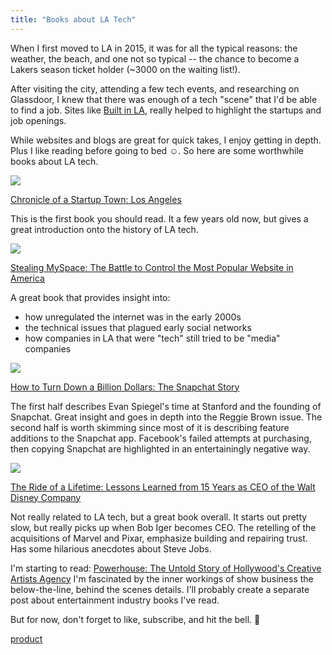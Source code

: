 ```yaml
---
title: "Books about LA Tech"
---
```


When I first moved to LA in 2015, it was for all the typical reasons:
the weather, the beach, and one not so typical -- the chance to become a Lakers season ticket holder (~3000 on the waiting list!).

After visiting the city, attending a few tech events, and researching on Glassdoor, I knew that there was enough of a tech "scene"
that I'd be able to find a job.  Sites like [Built in LA](https://builtinla.com), really helped to highlight the startups and job openings.

While websites and blogs are great for quick takes, I enjoy getting in depth.  Plus I like reading before going to bed ☺️.
So here are some worthwhile books about LA tech.

<a href="https://www.amazon.com/gp/product/B00UR7A074/ref=as_li_ss_il?ie=UTF8&psc=1&linkCode=li2&tag=curationla-20&linkId=b910d67b2521148cb0bad158121cd85c&language=en_US" target="_blank"><img border="0" src="//ws-na.amazon-adsystem.com/widgets/q?_encoding=UTF8&ASIN=B00UR7A074&Format=_SL160_&ID=AsinImage&MarketPlace=US&ServiceVersion=20070822&WS=1&tag=curationla-20&language=en_US" ></a><img src="https://ir-na.amazon-adsystem.com/e/ir?t=curationla-20&language=en_US&l=li2&o=1&a=B00UR7A074" width="1" height="1" border="0" alt="" style="border:none !important; margin:0px !important;" />

[Chronicle of a Startup Town: Los Angeles](https://amzn.to/2HCdVvL)

This is the first book you should read.  It a few years old now, but gives a great introduction onto the history of LA tech.


<a href="https://www.amazon.com/gp/product/B001VT3L3C/ref=as_li_ss_il?ie=UTF8&psc=1&linkCode=li2&tag=curationla-20&linkId=ab3a9f799f4b03d1adc245574bc55c3f&language=en_US" target="_blank"><img border="0" src="//ws-na.amazon-adsystem.com/widgets/q?_encoding=UTF8&ASIN=B001VT3L3C&Format=_SL160_&ID=AsinImage&MarketPlace=US&ServiceVersion=20070822&WS=1&tag=curationla-20&language=en_US" ></a><img src="https://ir-na.amazon-adsystem.com/e/ir?t=curationla-20&language=en_US&l=li2&o=1&a=B001VT3L3C" width="1" height="1" border="0" alt="" style="border:none !important; margin:0px !important;" />

[Stealing MySpace: The Battle to Control the Most Popular Website in America](https://amzn.to/343aZjk)

A great book that provides insight into:
- how unregulated the internet was in the early 2000s
- the technical issues that plagued early social networks
- how companies in LA that were "tech" still tried to be "media" companies

<a href="https://www.amazon.com/gp/product/B073Z7XL5D/ref=as_li_ss_il?ie=UTF8&psc=1&linkCode=li2&tag=curationla-20&linkId=5272279fe76e1ff510f7eb9ad5dc3b75&language=en_US" target="_blank"><img border="0" src="//ws-na.amazon-adsystem.com/widgets/q?_encoding=UTF8&ASIN=B073Z7XL5D&Format=_SL160_&ID=AsinImage&MarketPlace=US&ServiceVersion=20070822&WS=1&tag=curationla-20&language=en_US" ></a><img src="https://ir-na.amazon-adsystem.com/e/ir?t=curationla-20&language=en_US&l=li2&o=1&a=B073Z7XL5D" width="1" height="1" border="0" alt="" style="border:none !important; margin:0px !important;" />

[How to Turn Down a Billion Dollars: The Snapchat Story](https://amzn.to/346JgOv)

The first half describes Evan Spiegel's time at Stanford and the founding of Snapchat.  Great insight and goes in depth into the Reggie Brown issue.
The second half is worth skimming since most of it is describing feature additions to the Snapchat app.
Facebook's failed attempts at purchasing, then copying Snapchat are highlighted in an entertainingly negative way.

<a href="https://www.amazon.com/gp/product/B07PF6XTD8/ref=as_li_ss_il?ie=UTF8&psc=1&linkCode=li2&tag=curationla-20&linkId=3784ba03a67419f5174033d131fd3502&language=en_US" target="_blank"><img border="0" src="//ws-na.amazon-adsystem.com/widgets/q?_encoding=UTF8&ASIN=B07PF6XTD8&Format=_SL160_&ID=AsinImage&MarketPlace=US&ServiceVersion=20070822&WS=1&tag=curationla-20&language=en_US" ></a><img src="https://ir-na.amazon-adsystem.com/e/ir?t=curationla-20&language=en_US&l=li2&o=1&a=B07PF6XTD8" width="1" height="1" border="0" alt="" style="border:none !important; margin:0px !important;" />

[The Ride of a Lifetime: Lessons Learned from 15 Years as CEO of the Walt Disney Company](https://amzn.to/2HwG6Mp)

Not really related to LA tech, but a great book overall.  It starts out pretty slow, but really picks up when Bob Iger becomes CEO.
The retelling of the acquisitions of Marvel and Pixar, emphasize building and repairing trust.  Has some hilarious anecdotes about Steve Jobs.

I'm starting to read: [Powerhouse: The Untold Story of Hollywood's Creative Artists Agency](https://amzn.to/348hyB2)
I'm fascinated by the inner workings of show business the below-the-line, behind the scenes details.
I'll probably create a separate post about entertainment industry books I've read.

But for now, don't forget to like, subscribe, and hit the bell. 🤙












<a href="https://amzn.to/3rzucEj">product</a>